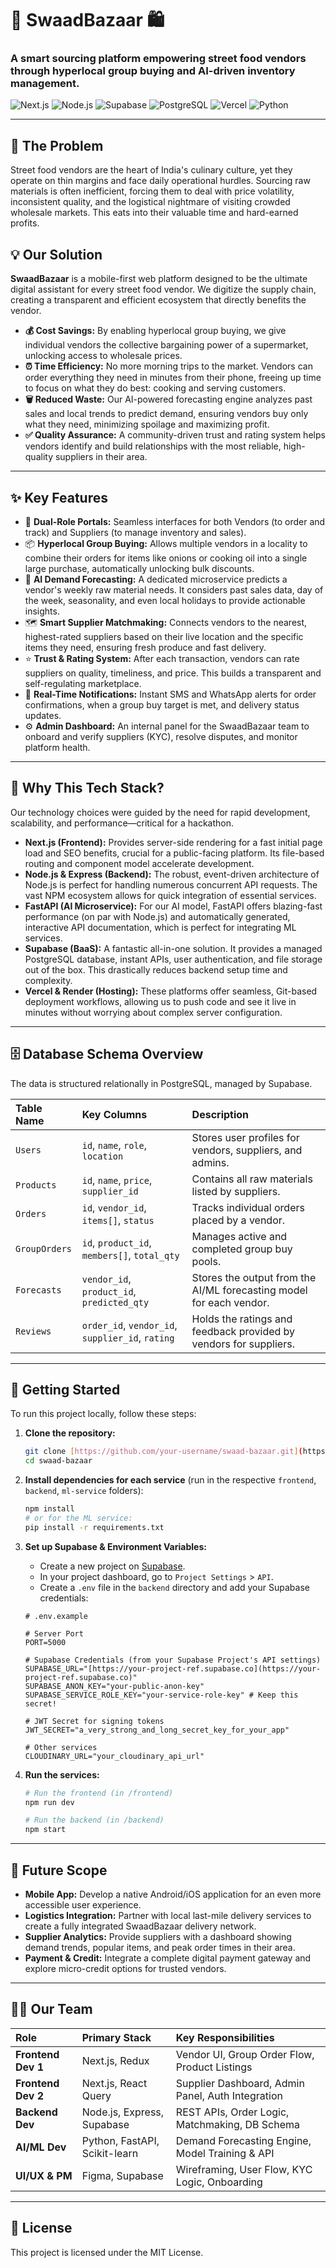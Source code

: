 # 🌮 SwaadBazaar 🛍️

### A smart sourcing platform empowering street food vendors through hyperlocal group buying and AI-driven inventory management.

![Next.js](https://img.shields.io/badge/Next.js-000000?style=for-the-badge&logo=nextdotjs&logoColor=white)
![Node.js](https://img.shields.io/badge/Node.js-339933?style=for-the-badge&logo=nodedotjs&logoColor=white)
![Supabase](https://img.shields.io/badge/Supabase-3ECF8E?style=for-the-badge&logo=supabase&logoColor=white)
![PostgreSQL](https://img.shields.io/badge/PostgreSQL-4169E1?style=for-the-badge&logo=postgresql&logoColor=white)
![Vercel](https://img.shields.io/badge/Vercel-000000?style=for-the-badge&logo=vercel&logoColor=white)
![Python](https://img.shields.io/badge/Python-3776AB?style=for-the-badge&logo=python&logoColor=white)


---

## 🎯 The Problem

Street food vendors are the heart of India's culinary culture, yet they operate on thin margins and face daily operational hurdles. Sourcing raw materials is often inefficient, forcing them to deal with price volatility, inconsistent quality, and the logistical nightmare of visiting crowded wholesale markets. This eats into their valuable time and hard-earned profits.

## 💡 Our Solution

**SwaadBazaar** is a mobile-first web platform designed to be the ultimate digital assistant for every street food vendor. We digitize the supply chain, creating a transparent and efficient ecosystem that directly benefits the vendor.

* **💰 Cost Savings:** By enabling hyperlocal group buying, we give individual vendors the collective bargaining power of a supermarket, unlocking access to wholesale prices.
* **⏰ Time Efficiency:** No more morning trips to the market. Vendors can order everything they need in minutes from their phone, freeing up time to focus on what they do best: cooking and serving customers.
* **🗑️ Reduced Waste:** Our AI-powered forecasting engine analyzes past sales and local trends to predict demand, ensuring vendors buy only what they need, minimizing spoilage and maximizing profit.
* **✅ Quality Assurance:** A community-driven trust and rating system helps vendors identify and build relationships with the most reliable, high-quality suppliers in their area.

---

## ✨ Key Features

* 👥 **Dual-Role Portals:** Seamless interfaces for both Vendors (to order and track) and Suppliers (to manage inventory and sales).
* 📦 **Hyperlocal Group Buying:** Allows multiple vendors in a locality to combine their orders for items like onions or cooking oil into a single large purchase, automatically unlocking bulk discounts.
* 🧠 **AI Demand Forecasting:** A dedicated microservice predicts a vendor's weekly raw material needs. It considers past sales data, day of the week, seasonality, and even local holidays to provide actionable insights.
* 🗺️ **Smart Supplier Matchmaking:** Connects vendors to the nearest, highest-rated suppliers based on their live location and the specific items they need, ensuring fresh produce and fast delivery.
* ⭐ **Trust & Rating System:** After each transaction, vendors can rate suppliers on quality, timeliness, and price. This builds a transparent and self-regulating marketplace.
* 🔔 **Real-Time Notifications:** Instant SMS and WhatsApp alerts for order confirmations, when a group buy target is met, and delivery status updates.
* ⚙️ **Admin Dashboard:** An internal panel for the SwaadBazaar team to onboard and verify suppliers (KYC), resolve disputes, and monitor platform health.

---

## 🤔 Why This Tech Stack?

Our technology choices were guided by the need for rapid development, scalability, and performance—critical for a hackathon.

* **Next.js (Frontend):** Provides server-side rendering for a fast initial page load and SEO benefits, crucial for a public-facing platform. Its file-based routing and component model accelerate development.
* **Node.js & Express (Backend):** The robust, event-driven architecture of Node.js is perfect for handling numerous concurrent API requests. The vast NPM ecosystem allows for quick integration of essential services.
* **FastAPI (AI Microservice):** For our AI model, FastAPI offers blazing-fast performance (on par with Node.js) and automatically generated, interactive API documentation, which is perfect for integrating ML services.
* **Supabase (BaaS):** A fantastic all-in-one solution. It provides a managed PostgreSQL database, instant APIs, user authentication, and file storage out of the box. This drastically reduces backend setup time and complexity.
* **Vercel & Render (Hosting):** These platforms offer seamless, Git-based deployment workflows, allowing us to push code and see it live in minutes without worrying about complex server configuration.

---

## 🗄️ Database Schema Overview

The data is structured relationally in PostgreSQL, managed by Supabase.

| Table Name     | Key Columns                               | Description                                                                 |
| :------------- | :---------------------------------------- | :-------------------------------------------------------------------------- |
| `Users`        | `id`, `name`, `role`, `location`          | Stores user profiles for vendors, suppliers, and admins.                    |
| `Products`     | `id`, `name`, `price`, `supplier_id`      | Contains all raw materials listed by suppliers.                             |
| `Orders`       | `id`, `vendor_id`, `items[]`, `status`    | Tracks individual orders placed by a vendor.                                |
| `GroupOrders`  | `id`, `product_id`, `members[]`, `total_qty` | Manages active and completed group buy pools.                               |
| `Forecasts`    | `vendor_id`, `product_id`, `predicted_qty`| Stores the output from the AI/ML forecasting model for each vendor.         |
| `Reviews`      | `order_id`, `vendor_id`, `supplier_id`, `rating` | Holds the ratings and feedback provided by vendors for suppliers.           |

---

## 🚀 Getting Started

To run this project locally, follow these steps:

1.  **Clone the repository:**
    ```bash
    git clone [https://github.com/your-username/swaad-bazaar.git](https://github.com/your-username/swaad-bazaar.git)
    cd swaad-bazaar
    ```

2.  **Install dependencies for each service** (run in the respective `frontend`, `backend`, `ml-service` folders):
    ```bash
    npm install
    # or for the ML service:
    pip install -r requirements.txt
    ```

3.  **Set up Supabase & Environment Variables:**
    * Create a new project on [Supabase](https://supabase.com/).
    * In your project dashboard, go to `Project Settings` > `API`.
    * Create a `.env` file in the `backend` directory and add your Supabase credentials:
    ```env
    # .env.example

    # Server Port
    PORT=5000

    # Supabase Credentials (from your Supabase Project's API settings)
    SUPABASE_URL="[https://your-project-ref.supabase.co](https://your-project-ref.supabase.co)"
    SUPABASE_ANON_KEY="your-public-anon-key"
    SUPABASE_SERVICE_ROLE_KEY="your-service-role-key" # Keep this secret!

    # JWT Secret for signing tokens
    JWT_SECRET="a_very_strong_and_long_secret_key_for_your_app"

    # Other services
    CLOUDINARY_URL="your_cloudinary_api_url"
    ```

4.  **Run the services:**
    ```bash
    # Run the frontend (in /frontend)
    npm run dev

    # Run the backend (in /backend)
    npm start
    ```

---

## 🚀 Future Scope

* **Mobile App:** Develop a native Android/iOS application for an even more accessible user experience.
* **Logistics Integration:** Partner with local last-mile delivery services to create a fully integrated SwaadBazaar delivery network.
* **Supplier Analytics:** Provide suppliers with a dashboard showing demand trends, popular items, and peak order times in their area.
* **Payment & Credit:** Integrate a complete digital payment gateway and explore micro-credit options for trusted vendors.

---

## 🧑‍💻 Our Team

| Role             | Primary Stack                 | Key Responsibilities                               |
| :--------------- | :---------------------------- | :------------------------------------------------- |
| **Frontend Dev 1** | Next.js, Redux                | Vendor UI, Group Order Flow, Product Listings      |
| **Frontend Dev 2** | Next.js, React Query          | Supplier Dashboard, Admin Panel, Auth Integration  |
| **Backend Dev** | Node.js, Express, Supabase    | REST APIs, Order Logic, Matchmaking, DB Schema     |
| **AI/ML Dev** | Python, FastAPI, Scikit-learn | Demand Forecasting Engine, Model Training & API    |
| **UI/UX & PM** | Figma, Supabase               | Wireframing, User Flow, KYC Logic, Onboarding      |

---

## 📄 License

This project is licensed under the MIT License.

